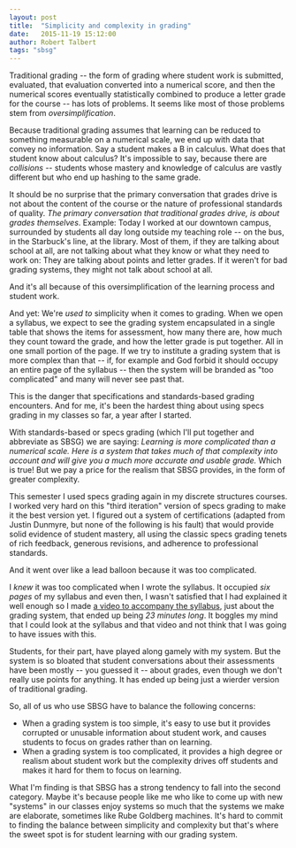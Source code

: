 ```yaml
---
layout: post
title:  "Simplicity and complexity in grading"
date:   2015-11-19 15:12:00   
author: Robert Talbert
tags: "sbsg"
---
```

Traditional grading -- the form of grading where student work is submitted, evaluated, that evaluation converted into a numerical score, and then the numerical scores eventually statistically combined to produce a letter grade for the course -- has lots of problems. It seems like most of those problems stem from _oversimplification_. 

Because traditional grading assumes that learning can be reduced to something measurable on a numerical scale, we end up with data that convey no information. Say a student makes a B in calculus. What does that student know about calculus? It's impossible to say, because there are _collisions_ -- students whose mastery and knowledge of calculus are vastly different but who end up hashing to the same grade. 

It should be no surprise that the primary conversation that grades drive is not about the content of the course or the nature of professional standards of quality. _The primary conversation that traditional grades drive, is about grades themselves_. Example: Today I worked at our downtown campus, surrounded by students all day long outside my teaching role -- on the bus, in the Starbuck's line, at the library. Most of them, if they are talking about school at all, are not talking about what they know or what they need to work on: They are talking about points and letter grades. If it weren't for bad grading systems, they might not talk about school at all. 

And it's all because of this oversimplification of the learning process and student work. 

And yet: We're _used to_ simplicity when it comes to grading. When we open a syllabus, we expect to see the grading system encapsulated in a single table that shows the items for assessment, how many there are, how much they count toward the grade, and how the letter grade is put together. All in one small portion of the page. If we try to institute a grading system that is more complex than that -- if, for example and God forbid it should occupy an entire page of the syllabus -- then the system will be branded as "too complicated" and many will never see past that. 

This is the danger that specifications and standards-based grading encounters. And for me, it's been the hardest thing about using specs grading in my classes so far, a year after I started. 

With standards-based or specs grading (which I'll put together and abbreviate as SBSG) we are saying: _Learning is more complicated than a numerical scale. Here is a system that takes much of that complexity into account and will give you a much more accurate and usable grade._  Which is true! But we pay a price for the realism that SBSG provides, in the form of greater complexity. 

This semester I used specs grading again in my discrete structures courses. I worked very hard on this "third iteration" version of specs grading to make it the best version yet. I figured out a system of certifications (adapted from Justin Dunmyre, but none of the following is his fault) that would provide solid evidence of student mastery, all using the classic specs grading tenets of rich feedback, generous revisions, and adherence to professional standards. 

And it went over like a lead balloon because it was too complicated. 

I _knew_ it was too complicated when I wrote the syllabus. It occupied _six pages_ of my syllabus and even then, I wasn't satisfied that I had explained it well enough so I made [a video to accompany the syllabus](https://www.youtube.com/watch?v=eLZBTxOIuxI), just about the grading system, that ended up being _23 minutes long_. It boggles my mind that I could look at the syllabus and that video and not think that I was going to have issues with this. 

Students, for their part, have played along gamely with my system. But the system is so bloated that student conversations about their assessments have been mostly -- you guessed it -- about grades, even though we don't really use points for anything. It has ended up being just a wierder version of traditional grading. 

So, all of us who use SBSG have to balance the following concerns: 

+ When a grading system is too simple, it's easy to use but it provides corrupted or unusable information about student work, and causes students to focus on grades rather than on learning. 
+ When a grading system is too complicated, it provides a high degree or realism about student work but the complexity drives off students and makes it hard for them to focus on learning. 

What I'm finding is that SBSG has a strong tendency to fall into the second category. Maybe it's because people like me who like to come up with new "systems" in our classes enjoy systems so much that the systems we make are elaborate, sometimes like Rube Goldberg machines. It's hard to commit to finding the balance between simplicity and complexity but that's where the sweet spot is for student learning with our grading system. 